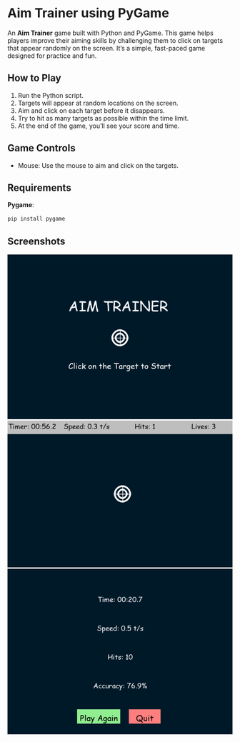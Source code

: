 # Aim Trainer using PyGame
An **Aim Trainer** game built with Python and PyGame. This game helps players improve their aiming skills by challenging them to click on targets that appear randomly on the screen. 
It’s a simple, fast-paced game designed for practice and fun.

## How to Play
1. Run the Python script.
2. Targets will appear at random locations on the screen.
3. Aim and click on each target before it disappears.
4. Try to hit as many targets as possible within the time limit.
5. At the end of the game, you’ll see your score and time.

## Game Controls
- Mouse: Use the mouse to aim and click on the targets.

## Requirements

**Pygame**:

```sh
pip install pygame
```

## Screenshots

![Welcome Screen](https://github.com/Ruben-Varghese007/Aim_Trainer/blob/e569058979a32b6849bd6d0d4209c7a25434e9b1/Screenshots/Welcome_Screen.png)
![Game Screen](https://github.com/Ruben-Varghese007/Aim_Trainer/blob/e569058979a32b6849bd6d0d4209c7a25434e9b1/Screenshots/Game_Screen.png)
![End Screen](https://github.com/Ruben-Varghese007/Aim_Trainer/blob/e569058979a32b6849bd6d0d4209c7a25434e9b1/Screenshots/End_Screen.png)
